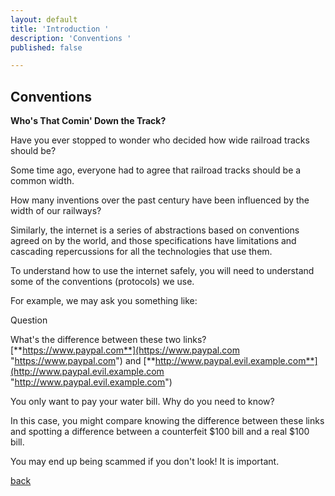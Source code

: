 ```yaml
---
layout: default
title: 'Introduction '
description: 'Conventions '
published: false

---
```

## Conventions

**Who's That Comin' Down the Track?**

Have you ever stopped to wonder who decided how wide railroad tracks should be?

Some time ago, everyone had to agree that railroad tracks should be a common width.

How many inventions over the past century have been influenced by the width of our railways?

Similarly, the internet is a series of abstractions based on conventions agreed on by the world, and those specifications have limitations and cascading repercussions for all the technologies that use them.

To understand how to use the internet safely, you will need to understand some of the conventions (protocols) we use.

For example, we may ask you something like:

Question

What's the difference between these two links?  
[**https://www.paypal.com**](https://www.paypal.com "https://www.paypal.com") and [**http://www.paypal.evil.example.com**](http://www.paypal.evil.example.com "http://www.paypal.evil.example.com")

You only want to pay your water bill. Why do you need to know?

In this case, you might compare knowing the difference between these links and spotting a difference between a counterfeit $100 bill and a real $100 bill.

You may end up being scammed if you don't look! It is important.

[back](./)